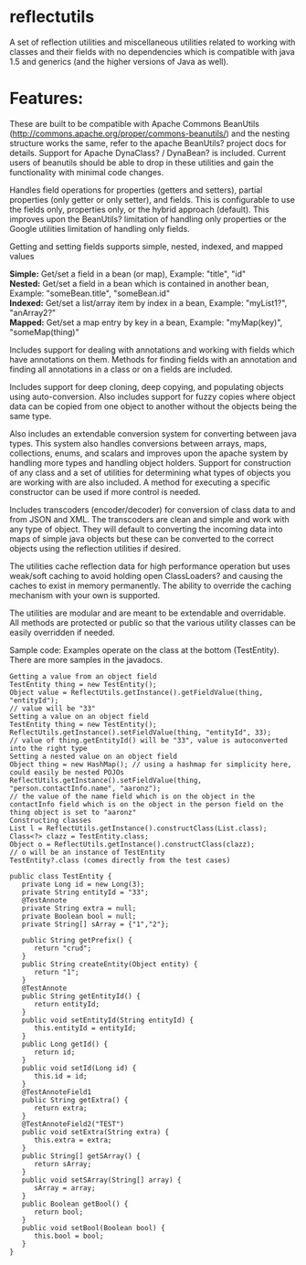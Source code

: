 # reflectutils
A set of reflection utilities and miscellaneous utilities related to working with classes and their fields with no dependencies which is compatible with java 1.5 and generics (and the higher versions of Java as well).

# Features:
These are built to be compatible with Apache Commons BeanUtils (http://commons.apache.org/proper/commons-beanutils/) and the nesting structure works the same, refer to the apache BeanUtils? project docs for details. Support for Apache DynaClass? / DynaBean? is included. Current users of beanutils should be able to drop in these utilities and gain the functionality with minimal code changes.

Handles field operations for properties (getters and setters), partial properties (only getter or only setter), and fields. This is configurable to use the fields only, properties only, or the hybrid approach (default). This improves upon the BeanUtils? limitation of handling only properties or the Google utilities limitation of handling only fields.

Getting and setting fields supports simple, nested, indexed, and mapped values

**Simple:** Get/set a field in a bean (or map), Example: "title", "id"  
**Nested:** Get/set a field in a bean which is contained in another bean, Example: "someBean.title", "someBean.id"  
**Indexed:** Get/set a list/array item by index in a bean, Example: "myList1?", "anArray2?"  
**Mapped:** Get/set a map entry by key in a bean, Example: "myMap(key)", "someMap(thing)"  

Includes support for dealing with annotations and working with fields which have annotations on them. Methods for finding fields with an annotation and finding all annotations in a class or on a fields are included.

Includes support for deep cloning, deep copying, and populating objects using auto-conversion. Also includes support for fuzzy copies where object data can be copied from one object to another without the objects being the same type.

Also includes an extendable conversion system for converting between java types. This system also handles conversions between arrays, maps, collections, enums, and scalars and improves upon the apache system by handling more types and handling object holders. Support for construction of any class and a set of utilities for determining what types of objects you are working with are also included. A method for executing a specific constructor can be used if more control is needed.

Includes transcoders (encoder/decoder) for conversion of class data to and from JSON and XML. The transcoders are clean and simple and work with any type of object. They will default to converting the incoming data into maps of simple java objects but these can be converted to the correct objects using the reflection utilities if desired.

The utilities cache reflection data for high performance operation but uses weak/soft caching to avoid holding open ClassLoaders? and causing the caches to exist in memory permanently. The ability to override the caching mechanism with your own is supported.

The utilities are modular and are meant to be extendable and overridable. All methods are protected or public so that the various utility classes can be easily overridden if needed.

Sample code:
Examples operate on the class at the bottom (TestEntity). There are more samples in the javadocs.

    Getting a value from an object field
    TestEntity thing = new TestEntity();
    Object value = ReflectUtils.getInstance().getFieldValue(thing, "entityId");
    // value will be "33"
    Setting a value on an object field
    TestEntity thing = new TestEntity();
    ReflectUtils.getInstance().setFieldValue(thing, "entityId", 33);
    // value of thing.getEntityId() will be "33", value is autoconverted into the right type
    Setting a nested value on an object field
    Object thing = new HashMap(); // using a hashmap for simplicity here, could easily be nested POJOs
    ReflectUtils.getInstance().setFieldValue(thing, "person.contactInfo.name", "aaronz");
    // the value of the name field which is on the object in the contactInfo field which is on the object in the person field on the thing object is set to "aaronz"
    Constructing classes
    List l = ReflectUtils.getInstance().constructClass(List.class);
    Class<?> clazz = TestEntity.class;
    Object o = ReflectUtils.getInstance().constructClass(clazz);
    // o will be an instance of TestEntity
    TestEntity?.class (comes directly from the test cases)
    
    public class TestEntity {
       private Long id = new Long(3);
       private String entityId = "33";
       @TestAnnote
       private String extra = null;
       private Boolean bool = null;
       private String[] sArray = {"1","2"};
    
       public String getPrefix() {
          return "crud";
       }
       public String createEntity(Object entity) {
          return "1";
       }
       @TestAnnote
       public String getEntityId() {
          return entityId;
       }
       public void setEntityId(String entityId) {
          this.entityId = entityId;
       }
       public Long getId() {
          return id;
       }
       public void setId(Long id) {
          this.id = id;
       }
       @TestAnnoteField1
       public String getExtra() {
          return extra;
       }
       @TestAnnoteField2("TEST")
       public void setExtra(String extra) {
          this.extra = extra;
       }
       public String[] getSArray() {
          return sArray;
       }
       public void setSArray(String[] array) {
          sArray = array;
       }
       public Boolean getBool() {
          return bool;
       }
       public void setBool(Boolean bool) {
          this.bool = bool;
       }
    }

